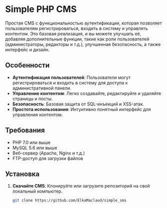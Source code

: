 # Simple PHP CMS

Простая CMS с функциональностью аутентификации, которая позволяет пользователям регистрироваться, входить в систему и управлять контентом. Это базовая реализация, и вы можете улучшать её, добавляя дополнительные функции, такие как роли пользователей (администраторы, редакторы и т.д.), улучшенная безопасность, а также интерфейс и дизайн.

## Особенности

- **Аутентификация пользователей**: Пользователи могут регистрироваться и входить в систему для доступа к административной панели.
- **Управление контентом**: Легко создавайте, редактируйте и удаляйте страницы и посты.
- **Безопасность**: Базовая защита от SQL-инъекций и XSS-атак.
- **Простота использования**: Интуитивно понятный интерфейс для управления контентом.

## Требования

- PHP 7.0 или выше
- MySQL 5.6 или выше
- Веб-сервер (Apache, Nginx и т.д.)
- FTP-доступ для загрузки файлов

## Установка

1. **Скачайте CMS**: Клонируйте или загрузите репозиторий на свой локальный компьютер.

   ```bash
   git clone https://github.com/ElkaMaclaud/simple_sms
